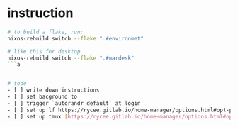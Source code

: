 # instruction

``` bash
# to build a flake, run:
nixos-rebuild switch --flake ".#environmet"

# like this for desktop
nixos-rebuild switch --flake ".#mardesk"	
```a


# todo 
- [ ] write down instructions
- [ ] set bacground to 
- [ ] trigger `autorandr default` at login 
- [ ] set up lf https://rycee.gitlab.io/home-manager/options.html#opt-programs.lf.previewer.source
- [ ] set up tmux [https://rycee.gitlab.io/home-manager/options.html#opt-programs.tmux.shell]
